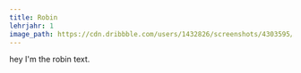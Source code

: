 ```yaml
---
title: Robin
lehrjahr: 1
image_path: https://cdn.dribbble.com/users/1432826/screenshots/4303595/8-01.png
---
```

hey I'm the robin text.
